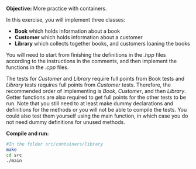 **Objective:** More practice with containers.

In this exercise, you will implement three classes:

 - **Book** which holds information about a book
 - **Customer** which holds information about a customer
 - **Library** which collects together books, and customers loaning the books

You will need to start from finishing the definitions in the *.hpp* files
according to the instructions in the comments, and then implement the functions
in the *.cpp* files.

The tests for *Customer* and *Library* require full points from Book tests and 
*Library* tests requires full points from *Customer* tests. Therefore, the
recommended order of implementing is *Book*, *Customer*, and then *Library*. 
Getter functions are also required to get full points for the other tests to be run. 
Note that you still need to at least make dummy declarations and definitions for
the methods or you will not be able to compile the tests. You could also test
them yourself using the main function, in which case you do not need
dummy definitions for unused methods.

**Compile and run:**
```bash
#In the folder src/containers/library
make
cd src
./main
```